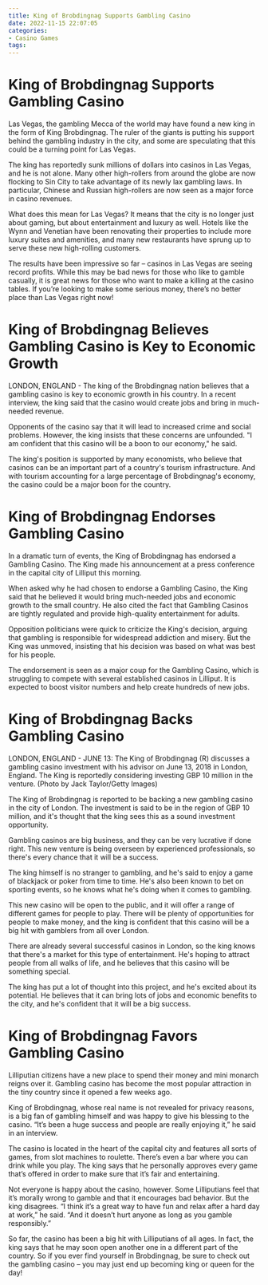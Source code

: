 ```yaml
---
title: King of Brobdingnag Supports Gambling Casino
date: 2022-11-15 22:07:05
categories:
- Casino Games
tags:
---
```



#  King of Brobdingnag Supports Gambling Casino

Las Vegas, the gambling Mecca of the world may have found a new king in the form of King Brobdingnag. The ruler of the giants is putting his support behind the gambling industry in the city, and some are speculating that this could be a turning point for Las Vegas.

The king has reportedly sunk millions of dollars into casinos in Las Vegas, and he is not alone. Many other high-rollers from around the globe are now flocking to Sin City to take advantage of its newly lax gambling laws. In particular, Chinese and Russian high-rollers are now seen as a major force in casino revenues.

What does this mean for Las Vegas? It means that the city is no longer just about gaming, but about entertainment and luxury as well. Hotels like the Wynn and Venetian have been renovating their properties to include more luxury suites and amenities, and many new restaurants have sprung up to serve these new high-rolling customers.

The results have been impressive so far – casinos in Las Vegas are seeing record profits. While this may be bad news for those who like to gamble casually, it is great news for those who want to make a killing at the casino tables. If you’re looking to make some serious money, there’s no better place than Las Vegas right now!

#  King of Brobdingnag Believes Gambling Casino is Key to Economic Growth

LONDON, ENGLAND - The king of the Brobdingnag nation believes that a gambling casino is key to economic growth in his country. In a recent interview, the king said that the casino would create jobs and bring in much-needed revenue.

Opponents of the casino say that it will lead to increased crime and social problems. However, the king insists that these concerns are unfounded. "I am confident that this casino will be a boon to our economy," he said.

The king's position is supported by many economists, who believe that casinos can be an important part of a country's tourism infrastructure. And with tourism accounting for a large percentage of Brobdingnag's economy, the casino could be a major boon for the country.

#  King of Brobdingnag Endorses Gambling Casino

In a dramatic turn of events, the King of Brobdingnag has endorsed a Gambling Casino. The King made his announcement at a press conference in the capital city of Lilliput this morning.

When asked why he had chosen to endorse a Gambling Casino, the King said that he believed it would bring much-needed jobs and economic growth to the small country. He also cited the fact that Gambling Casinos are tightly regulated and provide high-quality entertainment for adults.

Opposition politicians were quick to criticize the King's decision, arguing that gambling is responsible for widespread addiction and misery. But the King was unmoved, insisting that his decision was based on what was best for his people.

The endorsement is seen as a major coup for the Gambling Casino, which is struggling to compete with several established casinos in Lilliput. It is expected to boost visitor numbers and help create hundreds of new jobs.

#  King of Brobdingnag Backs Gambling Casino

LONDON, ENGLAND - JUNE 13: The King of Brobdingnag (R) discusses a gambling casino investment with his advisor on June 13, 2018 in London, England. The King is reportedly considering investing GBP 10 million in the venture. (Photo by Jack Taylor/Getty Images)

The King of Brobdingnag is reported to be backing a new gambling casino in the city of London. The investment is said to be in the region of GBP 10 million, and it's thought that the king sees this as a sound investment opportunity.

Gambling casinos are big business, and they can be very lucrative if done right. This new venture is being overseen by experienced professionals, so there's every chance that it will be a success.

The king himself is no stranger to gambling, and he's said to enjoy a game of blackjack or poker from time to time. He's also been known to bet on sporting events, so he knows what he's doing when it comes to gambling.

This new casino will be open to the public, and it will offer a range of different games for people to play. There will be plenty of opportunities for people to make money, and the king is confident that this casino will be a big hit with gamblers from all over London.

There are already several successful casinos in London, so the king knows that there's a market for this type of entertainment. He's hoping to attract people from all walks of life, and he believes that this casino will be something special.

The king has put a lot of thought into this project, and he's excited about its potential. He believes that it can bring lots of jobs and economic benefits to the city, and he's confident that it will be a big success.

#  King of Brobdingnag Favors Gambling Casino

Lilliputian citizens have a new place to spend their money and mini monarch reigns over it. Gambling casino has become the most popular attraction in the tiny country since it opened a few weeks ago.

King of Brobdingnag, whose real name is not revealed for privacy reasons, is a big fan of gambling himself and was happy to give his blessing to the casino. “It’s been a huge success and people are really enjoying it,” he said in an interview.

The casino is located in the heart of the capital city and features all sorts of games, from slot machines to roulette. There’s even a bar where you can drink while you play. The king says that he personally approves every game that’s offered in order to make sure that it’s fair and entertaining.

Not everyone is happy about the casino, however. Some Lilliputians feel that it’s morally wrong to gamble and that it encourages bad behavior. But the king disagrees. “I think it’s a great way to have fun and relax after a hard day at work,” he said. “And it doesn’t hurt anyone as long as you gamble responsibly.”

So far, the casino has been a big hit with Lilliputians of all ages. In fact, the king says that he may soon open another one in a different part of the country. So if you ever find yourself in Brobdingnag, be sure to check out the gambling casino – you may just end up becoming king or queen for the day!
